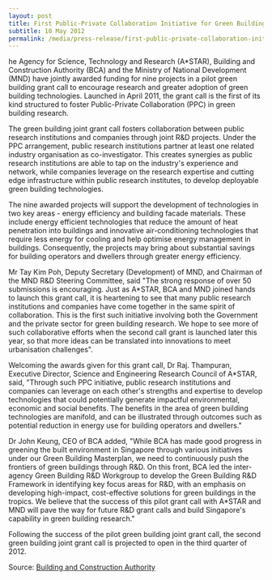 ```yaml
---
layout: post
title: First Public-Private Collaboration Initiative for Green Building Research
subtitle: 10 May 2012
permalink: /media/press-release/first-public-private-collaboration-initiative-for-green-building-research
---
```


he Agency for Science, Technology and Research (A*STAR), Building and Construction Authority (BCA) and the Ministry of National Development (MND) have jointly awarded funding for nine projects in a pilot green building grant call to encourage research and greater adoption of green building technologies. Launched in April 2011, the grant call is the first of its kind structured to foster Public-Private Collaboration (PPC) in green building research.

The green building joint grant call fosters collaboration between public research institutions and companies through joint R&D projects. Under the PPC arrangement, public research institutions partner at least one related industry organisation as co-investigator. This creates synergies as public research institutions are able to tap on the industry's experience and network, while companies leverage on the research expertise and cutting edge infrastructure within public research institutes, to develop deployable green building technologies.

The nine awarded projects will support the development of technologies in two key areas - energy efficiency and building facade materials. These include energy efficient technologies that reduce the amount of heat penetration into buildings and innovative air-conditioning technologies that require less energy for cooling and help optimise energy management in buildings. Consequently, the projects may bring about substantial savings for building operators and dwellers through greater energy efficiency.

Mr Tay Kim Poh, Deputy Secretary (Development) of MND, and Chairman of the MND R&D Steering Committee, said "The strong response of over 50 submissions is encouraging. Just as A*STAR, BCA and MND joined hands to launch this grant call, it is heartening to see that many public research institutions and companies have come together in the same spirit of collaboration. This is the first such initiative involving both the Government and the private sector for green building research. We hope to see more of such collaborative efforts when the second call grant is launched later this year, so that more ideas can be translated into innovations to meet urbanisation challenges".

Welcoming the awards given for this grant call, Dr Raj. Thampuran, Executive Director, Science and Engineering Research Council of A*STAR, said, "Through such PPC initiative, public research institutions and companies can leverage on each other's strengths and expertise to develop technologies that could potentially generate impactful environmental, economic and social benefits. The benefits in the area of green building technologies are manifold, and can be illustrated through outcomes such as potential reduction in energy use for building operators and dwellers."

Dr John Keung, CEO of BCA added, "While BCA has made good progress in greening the built environment in Singapore through various initiatives under our Green Building Masterplan, we need to continuously push the frontiers of green buildings through R&D. On this front, BCA led the inter-agency Green Building R&D Workgroup to develop the Green Building R&D Framework in identifying key focus areas for R&D, with an emphasis on developing high-impact, cost-effective solutions for green buildings in the tropics. We believe that the success of this pilot grant call with A*STAR and MND will pave the way for future R&D grant calls and build Singapore's capability in green building research."

Following the success of the pilot green building joint grant call, the second green building joint grant call is projected to open in the third quarter of 2012.

Source: [<a href="https://www.bca.gov.sg/Newsroom/pr10052012_GBR.html" target="_blank">Building and Construction Authority</a>](https://www.bca.gov.sg/Newsroom/pr10052012_GBR.html)
